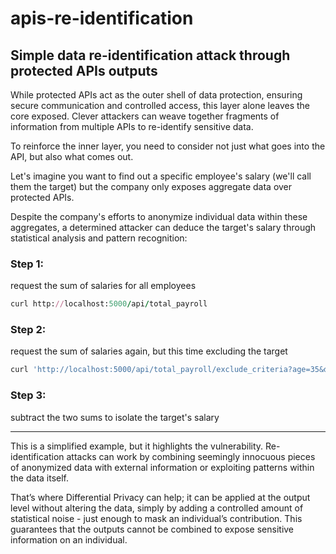 # apis-re-identification
## Simple data re-identification attack through protected APIs outputs
While protected APIs act as the outer shell of data protection, ensuring secure communication and controlled access, this layer alone leaves the core exposed. Clever attackers can weave together fragments of information from multiple APIs to re-identify sensitive data.

To reinforce the inner layer, you need to consider not just what goes into the API, but also what comes out.

Let's imagine you want to find out a specific employee's salary (we'll call them the target) but the company only exposes aggregate data over protected APIs.

Despite the company's efforts to anonymize individual data within these aggregates, a determined attacker can deduce the target's salary through statistical analysis and pattern recognition:


### Step 1:
request the sum of salaries for all employees

```ruby
curl http://localhost:5000/api/total_payroll
```

### Step 2:
request the sum of salaries again, but this time excluding the target

```ruby
curl 'http://localhost:5000/api/total_payroll/exclude_criteria?age=35&department=HR'
```

### Step 3:
subtract the two sums to isolate the target's salary

---
   
This is a simplified example, but it highlights the vulnerability. Re-identification attacks can work by combining seemingly innocuous pieces of anonymized data with external information or exploiting patterns within the data itself.

That’s where Differential Privacy can help; it can be applied at the output level without altering the data, simply by adding a controlled amount of statistical noise - just enough to mask an individual’s contribution. This guarantees that the outputs cannot be combined to expose sensitive information on an individual. 




